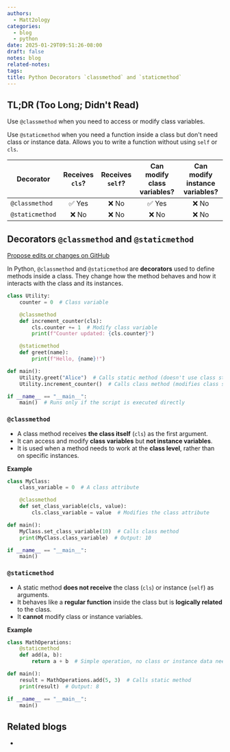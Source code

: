 ```yaml
---
authors:
  - Matt2ology
categories:
  - blog
  - python
date: 2025-01-29T09:51:26-08:00
draft: false
notes: blog
related-notes: 
tags: 
title: Python Decorators `classmethod` and `staticmethod`
---
```


## TL;DR (Too Long; Didn't Read)

Use `@classmethod` when you need to access or modify class variables.

Use `@staticmethod` when you need a function inside a class but don't need class or instance data. Allows you to write a function without using `self` or `cls`.

| Decorator       | Receives `cls`? | Receives `self`? | Can modify class variables? | Can modify instance variables? |
| --------------- | :-------------: | :--------------: | :-------------------------: | :----------------------------: |
| `@classmethod`  |      ✅ Yes      |       ❌ No       |            ✅ Yes            |              ❌ No              |
| `@staticmethod` |      ❌ No       |       ❌ No       |            ❌ No             |              ❌ No              |

## Decorators `@classmethod` and `@staticmethod`

<!-- [Propose edits or changes on GitHub](link to GitHub repo of file) -->

[Propose edits or changes on GitHub](https://github.com/matt2ology/tech-journal-and-blog-content/blob/main/post/blog/python-decorators-classmethod-staticmethod.md)

In Python, `@classmethod` and `@staticmethod` are **decorators** used to define methods inside a class. They change how the method behaves and how it interacts with the class and its instances.

```python
class Utility:
    counter = 0  # Class variable

    @classmethod
    def increment_counter(cls):
        cls.counter += 1  # Modify class variable
        print(f"Counter updated: {cls.counter}")

    @staticmethod
    def greet(name):
        print(f"Hello, {name}!")

def main():
    Utility.greet("Alice")  # Calls static method (doesn't use class state)
    Utility.increment_counter()  # Calls class method (modifies class state)

if __name__ == "__main__":
    main()  # Runs only if the script is executed directly
```

### `@classmethod` 

- A class method receives **the class itself** (`cls`) as the first argument.
- It can access and modify **class variables** but **not instance variables**.
- It is used when a method needs to work at the **class level**, rather than on specific instances.

**Example**

```python
class MyClass:
    class_variable = 0  # A class attribute

    @classmethod
    def set_class_variable(cls, value):
        cls.class_variable = value  # Modifies the class attribute

def main():
    MyClass.set_class_variable(10)  # Calls class method
    print(MyClass.class_variable)  # Output: 10

if __name__ == "__main__":
    main()
```

### `@staticmethod`

- A static method **does not receive** the class (`cls`) or instance (`self`) as arguments.
- It behaves like a **regular function** inside the class but is **logically related** to the class.
- It **cannot** modify class or instance variables.

**Example**

```python
class MathOperations:
    @staticmethod
    def add(a, b):
        return a + b  # Simple operation, no class or instance data needed

def main():
    result = MathOperations.add(5, 3)  # Calls static method
    print(result)  # Output: 8

if __name__ == "__main__":
    main()
```

## Related blogs

<!-- [Related blog post]({{< ref "/post/blog/path_to_file.md" >}}) -->

-
